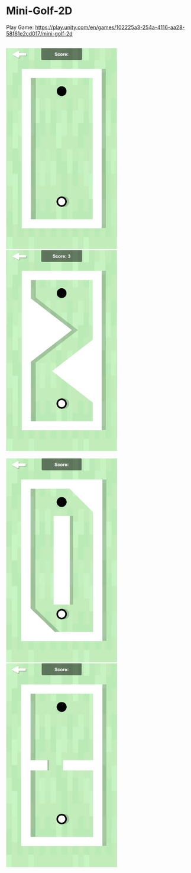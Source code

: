 # Mini-Golf-2D

Play Game: https://play.unity.com/en/games/102225a3-254a-4116-aa28-58f61e2cd017/mini-golf-2d
<br>
<br>

<img src="Mini Golf 2D/Recordings/Image-1.jpg" width="300"/> &ensp;&ensp; <img src="Mini Golf 2D/Recordings/Image-2.jpg" width="300"/>
<br>
<br>
<img src="Mini Golf 2D/Recordings/Image-3.jpg" width="300"/> &ensp;&ensp; <img src="Mini Golf 2D/Recordings/Image-4.jpg" width="300"/>
